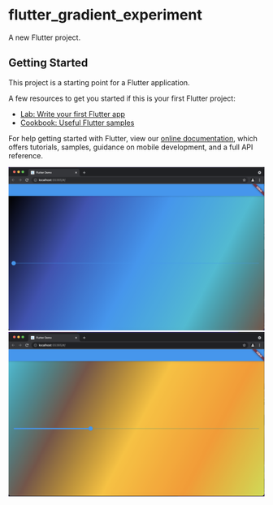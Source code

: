 # flutter_gradient_experiment

A new Flutter project.

## Getting Started

This project is a starting point for a Flutter application.

A few resources to get you started if this is your first Flutter project:

- [Lab: Write your first Flutter app](https://flutter.dev/docs/get-started/codelab)
- [Cookbook: Useful Flutter samples](https://flutter.dev/docs/cookbook)

For help getting started with Flutter, view our
[online documentation](https://flutter.dev/docs), which offers tutorials,
samples, guidance on mobile development, and a full API reference.

![Screen shot 1](https://raw.githubusercontent.com/plucenio/flutter_gradient_experiment/master/ScreenShot1.png)
![Screen shot 2](https://raw.githubusercontent.com/plucenio/flutter_gradient_experiment/master/ScreenShot2.png)
